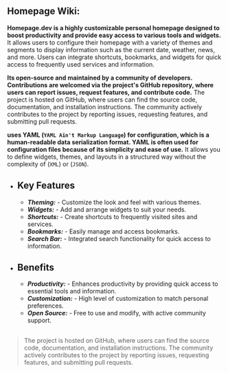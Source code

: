 ## Homepage Wiki:

**Homepage.dev is a highly customizable personal homepage designed to boost productivity and provide easy access to various tools and widgets.** It allows users to configure their homepage with a variety of themes and segments to display information such as the current date, weather, news, and more. Users can integrate shortcuts, bookmarks, and widgets for quick access to frequently used services and information.

**Its open-source and maintained by a community of developers. Contributions are welcomed via the project's GitHub repository, where users can report issues, request features, and contribute code.**
The project is hosted on GitHub, where users can find the source code, documentation, and installation instructions. The community actively contributes to the project by reporting issues, requesting features, and submitting pull requests.

**uses YAML (`YAML Ain't Markup Language`) for configuration, which is a human-readable data serialization format. YAML is often used for configuration files because of its simplicity and ease of use.** It allows you to define widgets, themes, and layouts in a structured way without the complexity of (`XML`) or (`JSON`).

- ## Key Features
  
  - ***Theming:*** - Customize the look and feel with various themes.
  - ***Widgets:*** - Add and arrange widgets to suit your needs.
  - ***Shortcuts:*** - Create shortcuts to frequently visited sites and services.
  - ***Bookmarks:*** - Easily manage and access bookmarks.
  - ***Search Bar:*** - Integrated search functionality for quick access to information.
 
- ## Benefits

  - ***Productivity:*** - Enhances productivity by providing quick access to essential tools and information.
  - ***Customization:*** - High level of customization to match personal preferences.
  - ***Open Source:*** - Free to use and modify, with active community support.
 
 ##
>The project is hosted on GitHub, where users can find the source code, documentation, and installation instructions. The community actively contributes to the project by reporting issues, requesting features, and submitting pull requests.
